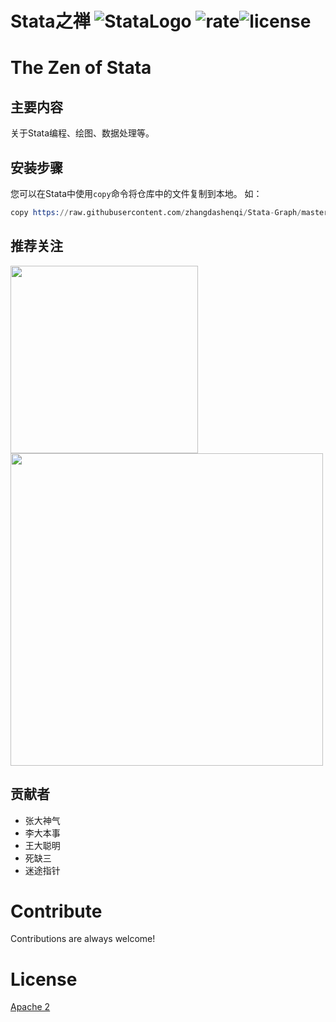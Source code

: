 # Stata之禅    ![StataLogo](https://img.shields.io/badge/Stata-@zhandashenqi-green.svg?logo=angular&style=for-the-badge) ![rate](https://img.shields.io/badge/stars-%E2%98%85%E2%98%85%E2%98%85%E2%98%85%E2%98%86-brightgreen.svg)![license](https://img.shields.io/badge/license-Apache%202-blue.svg)

# The Zen of Stata

## 主要内容

关于Stata编程、绘图、数据处理等。


## 安装步骤

您可以在Stata中使用`copy`命令将仓库中的文件复制到本地。
如：

```s
copy https://raw.githubusercontent.com/zhangdashenqi/Stata-Graph/master/plot_distribution.do plot_distribution.do
```

## 推荐关注

<img src="https://raw.githubusercontent.com/zhangdashenqi/Stata-Graph/master/logo.png" width=300px/>
<img src="https://raw.githubusercontent.com/zhangdashenqi/Stata-Graph/master/qr.png" width=500px />

## 贡献者

* 张大神气
* 李大本事
* 王大聪明
* 死缺三
* 迷途指针

# Contribute
Contributions are always welcome! 

# License

[Apache 2](http://www.apache.org/licenses/LICENSE-2.0.txt)